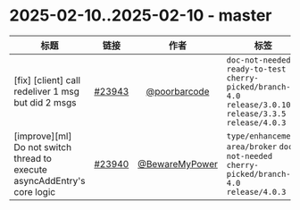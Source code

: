 # 2025-02-10..2025-02-10 - master
| 标题 | 链接 | 作者 | 标签 |
| - | :--: | :--: | - |
| [fix] [client] call redeliver 1 msg but did 2 msgs | [#23943](https://github.com/apache/pulsar/pull/23943) | [@poorbarcode](https://github.com/poorbarcode) | `doc-not-needed` `ready-to-test` `cherry-picked/branch-4.0` `release/3.0.10` `release/3.3.5` `release/4.0.3`  | 
| [improve][ml] Do not switch thread to execute asyncAddEntry's core logic | [#23940](https://github.com/apache/pulsar/pull/23940) | [@BewareMyPower](https://github.com/BewareMyPower) | `type/enhancement` `area/broker` `doc-not-needed` `cherry-picked/branch-4.0` `release/4.0.3`  | 
